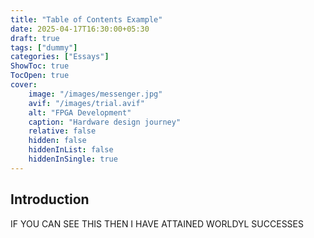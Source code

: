 ```yaml
---
title: "Table of Contents Example"
date: 2025-04-17T16:30:00+05:30
draft: true
tags: ["dummy"]
categories: ["Essays"]
ShowToc: true
TocOpen: true
cover:
    image: "/images/messenger.jpg"
    avif: "/images/trial.avif"
    alt: "FPGA Development"
    caption: "Hardware design journey"
    relative: false
    hidden: false
    hiddenInList: false
    hiddenInSingle: true
---
```


## Introduction

IF YOU CAN SEE THIS THEN I HAVE ATTAINED WORLDYL SUCCESSES 

<!-- ### Why Use a Table of Contents?

A table of contents helps readers navigate through longer content, making it easier to find specific sections they're interested in. It's especially useful for:

- Tutorial-style posts
- Documentation
- Long-form articles
- Research papers

## First Main Section

This is the first main section of our article. The TOC will show this as a top-level item.

### A Subsection

This is a subsection under the first main section. The TOC will show this indented under its parent section.

#### Even Deeper

This is a third-level heading. The TOC will show this with additional indentation, creating a clear hierarchy.

### Another Subsection

Here's another subsection to demonstrate how multiple items at the same level appear in the TOC.

## Second Main Section

This is the second main section of our article. Having multiple top-level sections helps demonstrate the structure in the TOC.

### Code Examples

The TOC also works well with code blocks and other content types:

```python
def hello_world():
    print("Hello, world!")
    
hello_world()
```

### Images and Media

You can include images and other media in your content, and the TOC will still provide easy navigation.

## Third Main Section

This section demonstrates how the TOC handles longer content that requires scrolling.

### Scrolling Behavior

As you scroll down the page, notice how the TOC stays visible, allowing you to jump to any section at any time.

### Highlighting

Depending on the theme configuration, the current section might be highlighted in the TOC as you scroll through the content.

## Customization Options

The TOC in PaperModX can be customized in several ways:

### Position

You can position the TOC on the left or right side of the content.

### Default State

You can configure whether the TOC is open or closed by default.

### Per-Page Control

You can enable or disable the TOC on a per-page basis using frontmatter.

## Conclusion

The floating Table of Contents is a powerful feature that enhances the readability and usability of your content. It's especially valuable for longer, structured articles where readers might want to jump between sections.

### Next Steps

Now that you've seen how the TOC works, you can start using it in your own content to improve navigation and user experience.

## References

Here are some additional resources about using TOCs effectively:

1. Hugo Documentation
2. PaperModX Theme Documentation
3. Web Content Accessibility Guidelines -->
